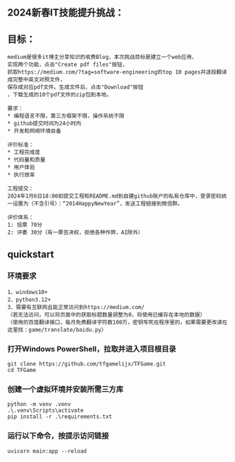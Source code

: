 ## 2024新春IT技能提升挑战：

## 目标：

```
medium是很多it博主分享知识的收费Blog，本次挑战目标是建立一个web应用，
实现两个功能，点击"Create pdf files"按钮，
抓取https://medium.com/?tag=software-engineering的top 10 pages并逐段翻译成完整中英文对照文件，
保存成对应pdf文件。生成文件后，点击"Download"按钮
，下载生成的10个pdf文件的zip包到本地。

要求：
* 编程语言不限，第三方框架不限，操作系统不限
* github提交时间为24小时内
* 开发和网络环境自备

评价标准：
* 工程完成度
* 代码量和质量
* 用户体验
* 执行效率

工程提交：
2024年1月6日18:00前提交工程和README.md到自建github账户的私有仓库中，登录密码统一设置为（不含引号）：“2014HappyNewYear”，发送工程链接到微信群。

评价体系：
1: 投票 70分
2: 评委 30分（有一票否决权，拒绝各种作弊，AI除外）
```

## quickstart

### 环境要求

```
1、windows10+
2、python3.12+
3、需要有互联网且能正常访问到https://medium.com/
（若无法访问，可以将页面中的获取标题数量调整为0，将使用已缓存在本地的数据）
（使用的百度翻译接口，每月免费翻译字符数100万，密钥写死在程序里的，如果需要更改请在这里找：game/translate/baidu.py）
```

### 打开Windows PowerShell，拉取并进入项目根目录
```
git clone https://github.com/tfgamelijx/TFGame.git
cd TFGame
```

### 创建一个虚拟环境并安装所需三方库
```
python -m venv .venv
.\.venv\Scripts\activate
pip install -r .\requirements.txt
```

### 运行以下命令，按提示访问链接

```
uvicorn main:app --reload
```

